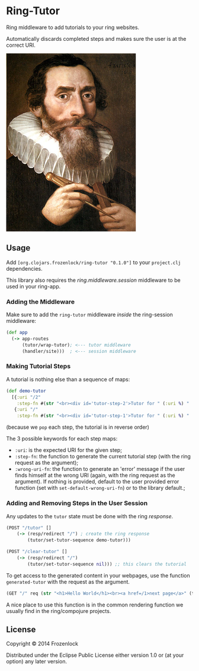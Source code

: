 # Ring-Tutor

Ring middleware to add tutorials to your ring websites.

Automatically discards completed steps and makes sure the user is at
the correct URI.

<img src="https://raw.githubusercontent.com/Frozenlock/ring-tutor/master/350px-Johannes_Kepler_1610.jpg"
 alt="Johannes Kepler" title="Johannes Kepler"/>


## Usage

Add `[org.clojars.frozenlock/ring-tutor "0.1.0"]` to your `project.clj` dependencies.

This library also requires the *ring.middleware.session* middleware to be used in your ring-app.

### Adding the Middleware

Make sure to add the `ring-tutor` middleware *inside* the ring-session middleware:

```clj
(def app
  (-> app-routes
      (tutor/wrap-tutor); <--- tutor middleware
      (handler/site)))  ; <--- session middleware
```

### Making Tutorial Steps
A tutorial is nothing else than a sequence of maps:

```clj
(def demo-tutor
  [{:uri "/2"
    :step-fn #(str "<br><div id='tutor-step-2'>Tutor for " (:uri %) " !!</div><br>")}
   {:uri "/"
    :step-fn #(str "<br><div id='tutor-step-1'>Tutor for " (:uri %) " !!</div><br>")}])
```
(because we `pop` each step, the tutorial is in reverse order)

The 3 possible keywords for each step maps:

- `:uri`: is the expected URI for the given step;
- `:step-fn`: the function to generate the current tutorial step (with the ring request as the argument);
- `:wrong-uri-fn`: the function to generate an 'error' message if the
  user finds himself at the wrong URI (again, with the ring request as
  the argument). If nothing is provided, default to the user provided
  error function (set with `set-default-wrong-uri-fn`) or to the
  library default.;

### Adding and Removing Steps in the User Session

Any updates to the `tutor` state must be done with the ring *response*.

```clj
(POST "/tutor" []
    (-> (resp/redirect "/") ; create the ring response
        (tutor/set-tutor-sequence demo-tutor)))
```

```clj
(POST "/clear-tutor" []
    (-> (resp/redirect "/")
        (tutor/set-tutor-sequence nil))) ;; this clears the tutorial
```


To get access to the generated content in your webpages, use the
function `generated-tutor` with the request as the argument.

```clj
(GET "/" req (str "<h1>Hello World</h1><br><a href=/1>next page</a>" (tutor/generated-tutor req)))
```

A nice place to use this function is in the common rendering function
we usually find in the ring/compojure projects.

## License

Copyright © 2014 Frozenlock

Distributed under the Eclipse Public License either version 1.0 or (at
your option) any later version.
